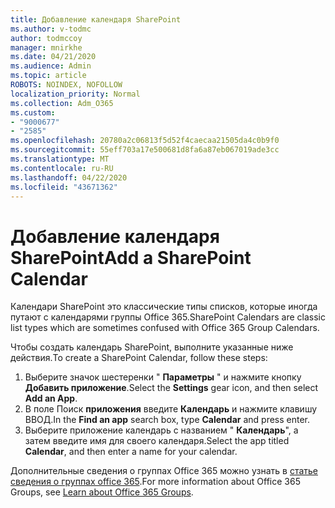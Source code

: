 ```yaml
---
title: Добавление календаря SharePoint
ms.author: v-todmc
author: todmccoy
manager: mnirkhe
ms.date: 04/21/2020
ms.audience: Admin
ms.topic: article
ROBOTS: NOINDEX, NOFOLLOW
localization_priority: Normal
ms.collection: Adm_O365
ms.custom:
- "9000677"
- "2585"
ms.openlocfilehash: 20780a2c06813f5d52f4caecaa21505da4c0b9f0
ms.sourcegitcommit: 55eff703a17e500681d8fa6a87eb067019ade3cc
ms.translationtype: MT
ms.contentlocale: ru-RU
ms.lasthandoff: 04/22/2020
ms.locfileid: "43671362"
---
```

# <a name="add-a-sharepoint-calendar"></a><span data-ttu-id="861ef-102">Добавление календаря SharePoint</span><span class="sxs-lookup"><span data-stu-id="861ef-102">Add a SharePoint Calendar</span></span>

<span data-ttu-id="861ef-103">Календари SharePoint это классические типы списков, которые иногда путают с календарями группы Office 365.</span><span class="sxs-lookup"><span data-stu-id="861ef-103">SharePoint Calendars are classic list types which are sometimes confused with Office 365 Group Calendars.</span></span>
 
<span data-ttu-id="861ef-104">Чтобы создать календарь SharePoint, выполните указанные ниже действия.</span><span class="sxs-lookup"><span data-stu-id="861ef-104">To create a SharePoint Calendar, follow these steps:</span></span>
 
1.  <span data-ttu-id="861ef-105">Выберите значок шестеренки " **Параметры** " и нажмите кнопку **Добавить приложение**.</span><span class="sxs-lookup"><span data-stu-id="861ef-105">Select the **Settings** gear icon, and then select **Add an App**.</span></span>
2.  <span data-ttu-id="861ef-106">В поле Поиск **приложения** введите **Календарь** и нажмите клавишу ВВОД.</span><span class="sxs-lookup"><span data-stu-id="861ef-106">In the **Find an app** search box, type **Calendar** and press enter.</span></span>
3.  <span data-ttu-id="861ef-107">Выберите приложение календарь с названием " **Календарь**", а затем введите имя для своего календаря.</span><span class="sxs-lookup"><span data-stu-id="861ef-107">Select the app titled **Calendar**, and then enter a name for your calendar.</span></span>

<span data-ttu-id="861ef-108">Дополнительные сведения о группах Office 365 можно узнать в [статье сведения о группах office 365](https://support.office.com/article/Learn-about-Office-365-groups-b565caa1-5c40-40ef-9915-60fdb2d97fa2).</span><span class="sxs-lookup"><span data-stu-id="861ef-108">For more information about Office 365 Groups, see [Learn about Office 365 Groups](https://support.office.com/article/Learn-about-Office-365-groups-b565caa1-5c40-40ef-9915-60fdb2d97fa2).</span></span>

